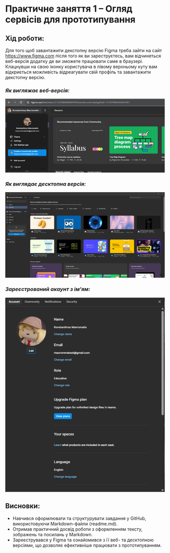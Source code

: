 # **Практичне заняття 1 – Огляд сервісів для прототипування**

## **Хід роботи:**
Для того щоб завантажити декстопну версію Figma треба 
зайти на сайт https://www.figma.com після того як ви зареструєтесь, 
вам відчинеться веб-версія додатку де ви зможете працювати саме в 
браузері. Клацнувши на свою іконку користувача в лівому верхньому 
куту вам відкриється можливість відреагувати свій профіль та завантажити
декстопну версію.

### *Як вигляжає веб-версія:*
![Веб-версія](images/Web_version.jpg)

### *Як виглядає десктопна версія:* 
![Десктопна версія](images/Desktop_version.jpg)

### *Зареєстрований акаунт з ім'ям:*
![Профіль](images/Profile.jpg)


## **Висновки:** 
* Навчився оформлювати та структурувати завдання у GitHub, використовуючи Markdown-файли (readme.md).
* Отримав практичний досвід роботи з оформленням тексту, зображень та посилань у Markdown.
* Зареєструвався у Figma та ознайомився з її веб- та десктопною версіями, що дозволяє ефективніше працювати з прототипуванням.
